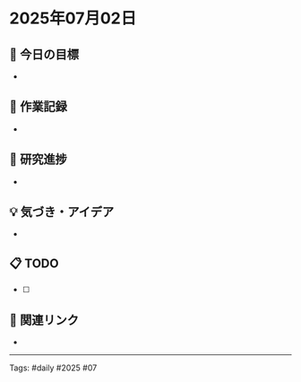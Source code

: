 # 2025年07月02日

## 🎯 今日の目標
- 

## 📝 作業記録
- 

## 🔬 研究進捗
- 

## 💡 気づき・アイデア
- 

## 📋 TODO
- [ ] 

## 🔗 関連リンク
- 

---
Tags: #daily #2025 #07